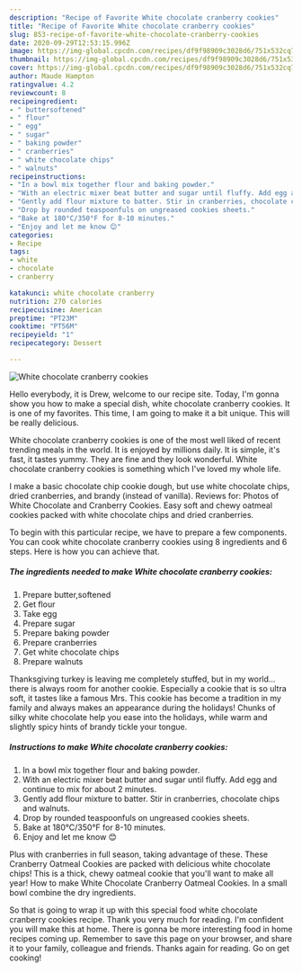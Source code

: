 ```yaml
---
description: "Recipe of Favorite White chocolate cranberry cookies"
title: "Recipe of Favorite White chocolate cranberry cookies"
slug: 853-recipe-of-favorite-white-chocolate-cranberry-cookies
date: 2020-09-29T12:53:15.996Z
image: https://img-global.cpcdn.com/recipes/df9f98909c3028d6/751x532cq70/white-chocolate-cranberry-cookies-recipe-main-photo.jpg
thumbnail: https://img-global.cpcdn.com/recipes/df9f98909c3028d6/751x532cq70/white-chocolate-cranberry-cookies-recipe-main-photo.jpg
cover: https://img-global.cpcdn.com/recipes/df9f98909c3028d6/751x532cq70/white-chocolate-cranberry-cookies-recipe-main-photo.jpg
author: Maude Hampton
ratingvalue: 4.2
reviewcount: 8
recipeingredient:
- " buttersoftened"
- " flour"
- " egg"
- " sugar"
- " baking powder"
- " cranberries"
- " white chocolate chips"
- " walnuts"
recipeinstructions:
- "In a bowl mix together flour and baking powder."
- "With an electric mixer beat butter and sugar until fluffy. Add egg and continue to mix for about 2 minutes."
- "Gently add flour mixture to batter. Stir in cranberries, chocolate chips and walnuts."
- "Drop by rounded teaspoonfuls on ungreased cookies sheets."
- "Bake at 180°C/350°F for 8-10 minutes."
- "Enjoy and let me know 😊"
categories:
- Recipe
tags:
- white
- chocolate
- cranberry

katakunci: white chocolate cranberry 
nutrition: 270 calories
recipecuisine: American
preptime: "PT23M"
cooktime: "PT56M"
recipeyield: "1"
recipecategory: Dessert

---
```



![White chocolate cranberry cookies](https://img-global.cpcdn.com/recipes/df9f98909c3028d6/751x532cq70/white-chocolate-cranberry-cookies-recipe-main-photo.jpg)

Hello everybody, it is Drew, welcome to our recipe site. Today, I'm gonna show you how to make a special dish, white chocolate cranberry cookies. It is one of my favorites. This time, I am going to make it a bit unique. This will be really delicious.

White chocolate cranberry cookies is one of the most well liked of recent trending meals in the world. It is enjoyed by millions daily. It is simple, it's fast, it tastes yummy. They are fine and they look wonderful. White chocolate cranberry cookies is something which I've loved my whole life.

I make a basic chocolate chip cookie dough, but use white chocolate chips, dried cranberries, and brandy (instead of vanilla). Reviews for: Photos of White Chocolate and Cranberry Cookies. Easy soft and chewy oatmeal cookies packed with white chocolate chips and dried cranberries.


To begin with this particular recipe, we have to prepare a few components. You can cook white chocolate cranberry cookies using 8 ingredients and 6 steps. Here is how you can achieve that.

<!--inarticleads1-->

##### The ingredients needed to make White chocolate cranberry cookies:

1. Prepare  butter,softened
1. Get  flour
1. Take  egg
1. Prepare  sugar
1. Prepare  baking powder
1. Prepare  cranberries
1. Get  white chocolate chips
1. Prepare  walnuts


Thanksgiving turkey is leaving me completely stuffed, but in my world… there is always room for another cookie. Especially a cookie that is so ultra soft, it tastes like a famous Mrs. This cookie has become a tradition in my family and always makes an appearance during the holidays! Chunks of silky white chocolate help you ease into the holidays, while warm and slightly spicy hints of brandy tickle your tongue. 

<!--inarticleads2-->

##### Instructions to make White chocolate cranberry cookies:

1. In a bowl mix together flour and baking powder.
1. With an electric mixer beat butter and sugar until fluffy. Add egg and continue to mix for about 2 minutes.
1. Gently add flour mixture to batter. Stir in cranberries, chocolate chips and walnuts.
1. Drop by rounded teaspoonfuls on ungreased cookies sheets.
1. Bake at 180°C/350°F for 8-10 minutes.
1. Enjoy and let me know 😊


Plus with cranberries in full season, taking advantage of these. These Cranberry Oatmeal Cookies are packed with delicious white chocolate chips! This is a thick, chewy oatmeal cookie that you&#39;ll want to make all year! How to make White Chocolate Cranberry Oatmeal Cookies. In a small bowl combine the dry ingredients. 

So that is going to wrap it up with this special food white chocolate cranberry cookies recipe. Thank you very much for reading. I'm confident you will make this at home. There is gonna be more interesting food in home recipes coming up. Remember to save this page on your browser, and share it to your family, colleague and friends. Thanks again for reading. Go on get cooking!

